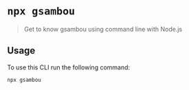 # `npx gsambou`

> Get to know gsambou using command line with Node.js

## Usage

To use this CLI run the following command:

```sh
npx gsambou
```
